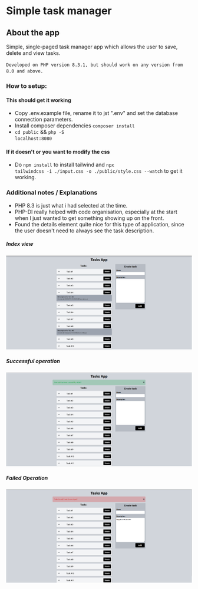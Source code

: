 # Simple task manager
## About the app
Simple, single-paged task manager app which allows the user to save, delete and view tasks.

`Developed on PHP version 8.3.1, but should work on any version from 8.0 and above.`<br>

### How to setup:
#### This should get it working
- Copy .env.example file, rename it to jst ".env" and set the database connection parameters.
- Install composer dependencies <code>composer install</code>
- <code>cd public</code> && <code>php -S localhost:8080</code>
#### If it doesn't or you want to modify the css ####
- Do <code>npm install</code> to install tailwind and
<code>npx tailwindcss -i ./input.css -o ./public/style.css --watch</code> to get it working.

### Additional notes / Explanations
- PHP 8.3 is just what i had selected at the time.
- PHP-DI really helped with code organisation, especially at the start when I just wanted to get something showing up on the front.
- Found the details element quite nice for this type of application, since the user doesn't need to always see the task description.

<h5>Index view</h5>
<img src="https://raw.githubusercontent.com/khAntans/images-for-personal-projects/main/Screenshot%20from%202024-01-22%2006-35-05.png" alt="index">
<h5>Successful operation</h6>
<img src="https://raw.githubusercontent.com/khAntans/images-for-personal-projects/main/Screenshot%20from%202024-01-22%2006-35-37.png" walt="successful operation">
<h5>Failed Operation</h5>
<img src="https://raw.githubusercontent.com/khAntans/images-for-personal-projects/main/Screenshot%20from%202024-01-22%2006-36-03.png" alt="failed operation">
